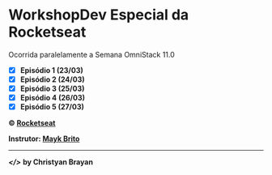 # WorkshopDev Especial da Rocketseat
Ocorrida paralelamente a Semana OmniStack 11.0

- [x] **Episódio 1 (23/03)**
- [x] **Episódio 2 (24/03)**
- [x] **Episódio 3 (25/03)**
- [x] **Episódio 4 (26/03)**
- [x] **Episódio 5 (27/03)**

**&copy; [Rocketseat](https://rocketseat.com.br/)**

**Instrutor: [Mayk Brito](https://github.com/maykbrito)**

---

***</>*** **by Christyan Brayan**
